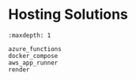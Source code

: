 # Hosting Solutions

```{toctree}
:maxdepth: 1

azure_functions
docker_compose
aws_app_runner
render
```
